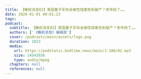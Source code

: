 ```yaml
---
title: 【睡前消息82】美国童子军协会被性侵案告到破产？老传统了……
date: 2020-01-01 00:01:23
tags:
podcast:
  subtitle: 【睡前消息82】美国童子军协会被性侵案告到破产？老传统了……
  authors: ['《睡前消息》编辑部']
  cover: /podcasts/main/assets/logo.png
  duration: 1023
  media:
    url: https://podstatic.bedtime.news/main/1-100/82.mp3
    size: 24543936
    type: audio/mpeg
  chapters: null
  references: null
---
```

